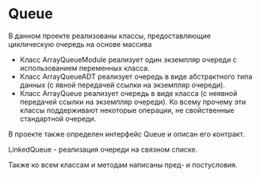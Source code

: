 # Queue

В данном проекте реализованы классы, предоставляющие циклическую очередь на основе массива
* Класс ArrayQueueModule реализует один экземпляр очереди с использованием переменных класса.
* Класс ArrayQueueADT реализует очередь в виде абстрактного типа данных (с явной передачей ссылки на экземпляр очереди).
* Класс ArrayQueue реализует очередь в виде класса (с неявной передачей ссылки на экземпляр очереди).
Ко всему прочему эти классы поддерживают некоторые операции, не свойственные стандартной очереди.

В проекте также определен интерфейс Queue и описан его контракт.

LinkedQueue - реализация очереди на связном списке.


Также ко всем классам и методам написаны пред- и постусловия.
